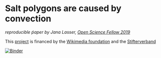 # Salt polygons are caused by convection 
_reproducible ṕaper by Jana Lasser, [Open Science Fellow 2019](https://de.wikiversity.org/wiki/Wikiversity:Fellow-Programm_Freies_Wissen)_

This [project](https://de.wikiversity.org/wiki/Wikiversity:Fellow-Programm_Freies_Wissen/Einreichungen/executable_papers_werkzeug_fuer_mehr_reproduzierbarkeit_und_transparenz_in_den_naturwissenschaften) is financed by the [Wikimedia foundation](https://wikimediafoundation.org/) and the [Stifterverband](https://www.stifterverband.org/)


[![Binder](https://mybinder.org/badge_logo.svg)](https://mybinder.org/v2/gh/JanaLasser/salt-polygons-are-caused-by-convection/master)